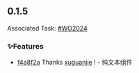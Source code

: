 ## 0.1.5

Associated Task: [#WO2024](https://ddmkhcgpt.netease-official.lcap.163yun.com/dashboard/addWorkOrder?workOrderId=WO20240516003)

### ✨Features

- [f4a8f2a](https://github.com/vusion/cloud-ui-materials/commit/f4a8f2a268a8a2e206e6e4d4ed1dafc263b9adf6) Thanks [xuguanjie](https://github.com/xuguanjie) ! - 纯文本组件

